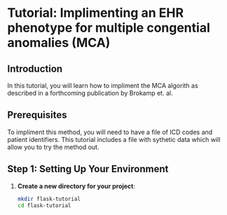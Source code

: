 # Tutorial: Implimenting an EHR phenotype for multiple congential anomalies (MCA)

## Introduction

In this tutorial, you will learn how to impliment the MCA algorith as described in a forthcoming publication by Brokamp et. al.

## Prerequisites

To impliment this method, you will need to have a file of ICD codes and patient identifiers. This tutorial includes a file with sythetic data which will allow you to try the method out.


## Step 1: Setting Up Your Environment

1. **Create a new directory for your project**:

   ```bash
   mkdir flask-tutorial
   cd flask-tutorial